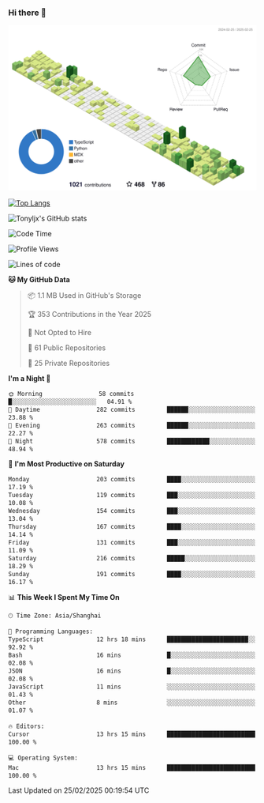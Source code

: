 ### Hi there 👋

![](./profile-3d-contrib/profile-green-animate.svg)

 

[![Top Langs](https://github-readme-stats.vercel.app/api/top-langs/?username=tonyljx)](https://github.com/anuraghazra/github-readme-stats)

![Tonyljx's GitHub stats](https://github-readme-stats.vercel.app/api?username=tonyljx&theme=default&show_icons=true)

 

<!--START_SECTION:waka-->
![Code Time](http://img.shields.io/badge/Code%20Time-1%2C181%20hrs%2051%20mins-blue)

![Profile Views](http://img.shields.io/badge/Profile%20Views-0-blue)

![Lines of code](https://img.shields.io/badge/From%20Hello%20World%20I%27ve%20Written-813.6%20thousand%20lines%20of%20code-blue)

**🐱 My GitHub Data** 

> 📦 1.1 MB Used in GitHub's Storage 
 > 
> 🏆 353 Contributions in the Year 2025
 > 
> 🚫 Not Opted to Hire
 > 
> 📜 61 Public Repositories 
 > 
> 🔑 25 Private Repositories 
 > 
**I'm a Night 🦉** 

```text
🌞 Morning                58 commits          █░░░░░░░░░░░░░░░░░░░░░░░░   04.91 % 
🌆 Daytime                282 commits         ██████░░░░░░░░░░░░░░░░░░░   23.88 % 
🌃 Evening                263 commits         ██████░░░░░░░░░░░░░░░░░░░   22.27 % 
🌙 Night                  578 commits         ████████████░░░░░░░░░░░░░   48.94 % 
```
📅 **I'm Most Productive on Saturday** 

```text
Monday                   203 commits         ████░░░░░░░░░░░░░░░░░░░░░   17.19 % 
Tuesday                  119 commits         ███░░░░░░░░░░░░░░░░░░░░░░   10.08 % 
Wednesday                154 commits         ███░░░░░░░░░░░░░░░░░░░░░░   13.04 % 
Thursday                 167 commits         ████░░░░░░░░░░░░░░░░░░░░░   14.14 % 
Friday                   131 commits         ███░░░░░░░░░░░░░░░░░░░░░░   11.09 % 
Saturday                 216 commits         █████░░░░░░░░░░░░░░░░░░░░   18.29 % 
Sunday                   191 commits         ████░░░░░░░░░░░░░░░░░░░░░   16.17 % 
```


📊 **This Week I Spent My Time On** 

```text
🕑︎ Time Zone: Asia/Shanghai

💬 Programming Languages: 
TypeScript               12 hrs 18 mins      ███████████████████████░░   92.92 % 
Bash                     16 mins             █░░░░░░░░░░░░░░░░░░░░░░░░   02.08 % 
JSON                     16 mins             █░░░░░░░░░░░░░░░░░░░░░░░░   02.08 % 
JavaScript               11 mins             ░░░░░░░░░░░░░░░░░░░░░░░░░   01.43 % 
Other                    8 mins              ░░░░░░░░░░░░░░░░░░░░░░░░░   01.07 % 

🔥 Editors: 
Cursor                   13 hrs 15 mins      █████████████████████████   100.00 % 

💻 Operating System: 
Mac                      13 hrs 15 mins      █████████████████████████   100.00 % 
```


 Last Updated on 25/02/2025 00:19:54 UTC
<!--END_SECTION:waka-->
